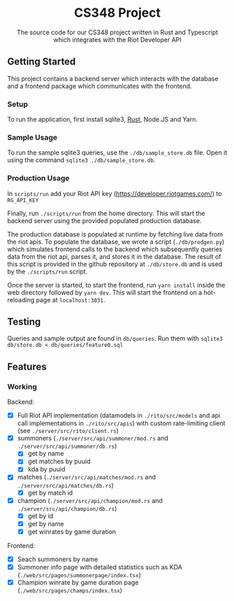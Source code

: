 <div align="center">
  <h1 align="center">CS348 Project</h1>

  <p align="center">
    The source code for our CS348 project written in Rust and Typescript which integrates with the Riot Developer API
  </p>
</div>

## Getting Started

This project contains a backend server which interacts with the database and a frontend package which communicates with the frontend.

### Setup

To run the application, first install sqlite3, [Rust](https://doc.rust-lang.org/cargo/getting-started/installation.html), Node.JS and Yarn.

<!-- USAGE EXAMPLES -->

### Sample Usage

To run the sample sqlite3 queries, use the `./db/sample_store.db` file. Open it using the command `sqlite3 ./db/sample_store.db`.

### Production Usage

In `scripts/run` add your Riot API key (https://developer.riotgames.com/) to `RG_API_KEY`

Finally, run `./scripts/run` from the home directory. This will start the backend server using the provided populated production database.

The production database is populated at runtime by fetching live data from the riot apis. To populate the database, we wrote a script (`./db/prodgen.py`) which simulates frontend calls to the backend which subsequently queries data from the riot api, parses it, and stores it in the database. The result of this script is provided in the github repository at `./db/store.db` and is used by the `./scripts/run` script.

Once the server is started, to start the frontend, run `yarn install` inside the web directory followed by `yarn dev`. This will start the frontend on a hot-reloading page at `localhost:3031`.

## Testing

Queries and sample output are found in `db/queries`. Run them with `sqlite3 db/store.db < db/queries/feature0.sql`

## Features

### Working

Backend:
 - [x] Full Riot API implementation (datamodels in `./rito/src/models` and api call implementations in `./rito/src/apis`) with custom rate-limiting client (see `./server/src/rito/client.rs`)
 - [x] summoners (`./server/src/api/summoner/mod.rs` and `./server/src/api/summoner/db.rs`)
   - [x] get by name
   - [x] get matches by puuid
   - [x] kda by puuid
 - [x] matches (`./server/src/api/matches/mod.rs` and `./server/src/api/matches/db.rs`)
   - [x] get by match id
 - [x] champion (`./server/src/api/champion/mod.rs` and `./server/src/api/champion/db.rs`)
   - [x] get by id
   - [x] get by name
   - [x] get winrates by game duration

Frontend:
 - [x] Seach summoners by name
 - [x] Summoner info page with detailed statistics such as KDA (`./web/src/pages/summonerpage/index.tsx`)
 - [x] Champion winrate by game duration page (`./web/src/pages/champs/index.tsx`)